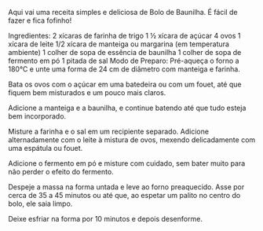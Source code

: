 Aqui vai uma receita simples e deliciosa de Bolo de Baunilha. É fácil de fazer e fica fofinho!

Ingredientes:
2 xícaras de farinha de trigo
1 ½ xícara de açúcar
4 ovos
1 xícara de leite
1/2 xícara de manteiga ou margarina (em temperatura ambiente)
1 colher de sopa de essência de baunilha
1 colher de sopa de fermento em pó
1 pitada de sal
Modo de Preparo:
Pré-aqueça o forno a 180°C e unte uma forma de 24 cm de diâmetro com manteiga e farinha.

Bata os ovos com o açúcar em uma batedeira ou com um fouet, até que fiquem bem misturados e um pouco mais claros.

Adicione a manteiga e a baunilha, e continue batendo até que tudo esteja bem incorporado.

Misture a farinha e o sal em um recipiente separado. Adicione alternadamente com o leite à mistura de ovos, mexendo delicadamente com uma espátula ou fouet.

Adicione o fermento em pó e misture com cuidado, sem bater muito para não perder o efeito do fermento.

Despeje a massa na forma untada e leve ao forno preaquecido. Asse por cerca de 35 a 45 minutos ou até que, ao espetar um palito no centro do bolo, ele saia limpo.

Deixe esfriar na forma por 10 minutos e depois desenforme.

